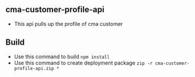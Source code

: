 ## cma-customer-profile-api
- This api pulls up the profile of cma customer

## Build
- Use this command to build `npm install`
- Use this command to create deployment package `zip -r cma-customer-profile-api.zip *`
